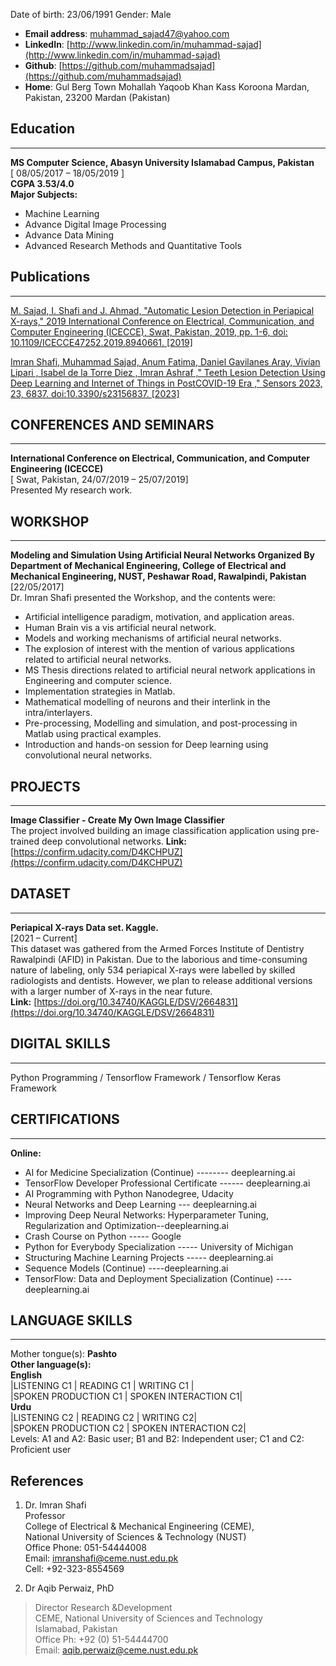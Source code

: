 
Date of birth: 23/06/1991 Gender: Male
- **Email address**: muhammad_sajad47@yahoo.com
- **LinkedIn**: [http://www.linkedin.com/in/muhammad-sajad](http://www.linkedin.com/in/muhammad-sajad)
- **Github**: [https://github.com/muhammadsajad](https://github.com/muhammadsajad)
- **Home**: Gul Berg Town Mohallah Yaqoob Khan Kass Koroona Mardan, Pakistan, 23200 Mardan (Pakistan)


## Education 
***  
**MS Computer Science, Abasyn University Islamabad Campus, Pakistan** <br />
[ 08/05/2017 – 18/05/2019 ] <br />
**CGPA 3.53/4.0** <br />
**Major Subjects:**
- Machine Learning
- Advance Digital Image Processing
- Advance Data Mining
- Advanced Research Methods and Quantitative Tools

## Publications
***
[M. Sajad, I. Shafi and J. Ahmad, "Automatic Lesion Detection in Periapical X-rays," 2019 International Conference on Electrical, Communication, and Computer Engineering (ICECCE), Swat, Pakistan, 2019, pp. 1-6, doi: 10.1109/ICECCE47252.2019.8940661.
[2019]](https://ieeexplore.ieee.org/abstract/document/8940661)

[Imran Shafi, Muhammad Sajad, Anum Fatima, Daniel Gavilanes Aray, Vivían Lipari , Isabel de la
Torre Diez , Imran Ashraf ," Teeth Lesion Detection Using Deep Learning and Internet of Things
in PostCOVID-19 Era ," Sensors 2023, 23, 6837. doi:10.3390/s23156837.
[2023]](https://doi.org/10.3390/s23156837)

## CONFERENCES AND SEMINARS
***
**International Conference on Electrical, Communication, and Computer Engineering (ICECCE)** <br />
[ Swat, Pakistan, 24/07/2019 – 25/07/2019] <br />
Presented My research work.

## WORKSHOP
***
**Modeling and Simulation Using Artificial Neural Networks Organized By Department of Mechanical Engineering, College of Electrical and Mechanical Engineering, NUST, Peshawar Road, Rawalpindi, Pakistan** <br />
[22/05/2017] <br />
Dr. Imran Shafi presented the Workshop, and the contents were:
- Artificial intelligence paradigm, motivation, and application areas.
- Human Brain vis a vis artificial neural network.
- Models and working mechanisms of artificial neural networks.
- The explosion of interest with the mention of various applications related to artificial neural networks.
- MS Thesis directions related to artificial neural network applications in Engineering and computer science.
- Implementation strategies in Matlab.
- Mathematical modelling of neurons and their interlink in the intra/interlayers.
- Pre-processing, Modelling and simulation, and post-processing in Matlab using practical examples.
- Introduction and hands-on session for Deep learning using convolutional neural networks.


## PROJECTS
***
**Image Classifier - Create My Own Image Classifier** <br/>
The project involved building an image classification application using pre-trained deep convolutional networks.
**Link:** [https://confirm.udacity.com/D4KCHPUZ](https://confirm.udacity.com/D4KCHPUZ)


## DATASET
***
**Periapical X-rays Data set. Kaggle.** <br />
[2021 – Current] <br />
This dataset was gathered from the Armed Forces Institute of Dentistry Rawalpindi (AFID) in Pakistan. Due to the laborious and time-consuming nature of labeling, only 534 periapical X-rays were labelled by skilled radiologists and dentists. However, we plan to release additional versions with a larger number of X-rays in the near future. <br/>
**Link:** [https://doi.org/10.34740/KAGGLE/DSV/2664831](https://doi.org/10.34740/KAGGLE/DSV/2664831)


## DIGITAL SKILLS
***
Python Programming / Tensorflow Framework / Tensorflow Keras Framework 
<br/>
## CERTIFICATIONS
***
**Online:**
- AI for Medicine Specialization (Continue) -------- deeplearning.ai
- TensorFlow Developer Professional Certificate ------ deeplearning.ai
- AI Programming with Python Nanodegree, Udacity
- Neural Networks and Deep Learning --- deeplearning.ai
- Improving Deep Neural Networks: Hyperparameter Tuning, Regularization and Optimization--deeplearning.ai
- Crash Course on Python ----- Google
- Python for Everybody Specialization ----- University of Michigan
- Structuring Machine Learning Projects ----- deeplearning.ai
- Sequence Models (Continue) ----deeplearning.ai
- TensorFlow: Data and Deployment Specialization (Continue) ----deeplearning.ai

## LANGUAGE SKILLS 
***
Mother tongue(s): **Pashto** <br/>
**Other language(s):** <br/>
**English** <br/>
|LISTENING C1 | READING C1 | WRITING C1 | <br/>
|SPOKEN PRODUCTION C1 | SPOKEN INTERACTION C1| <br/>
**Urdu** <br/>
|LISTENING C2 | READING C2 | WRITING C2| <br/>
|SPOKEN PRODUCTION C2 | SPOKEN INTERACTION C2| <br/>
Levels: A1 and A2: Basic user; B1 and B2: Independent user; C1 and C2: Proficient user

## References
1) Dr. Imran Shafi <br />
      Professor <br />
      College of Electrical & Mechanical Engineering (CEME), <br />
      National University of Sciences & Technology (NUST) <br />
      Office Phone: 051-54444008 <br />
      Email: imranshafi@ceme.nust.edu.pk <br />
      Cell: +92-323-8554569 <br />

2) Dr Aqib Perwaiz, PhD <br />
> Director Research &Development <br />
> CEME, National University of Sciences and Technology <br />
> Islamabad, Pakistan <br />
> Office Ph: +92 (0) 51-54444700 <br />
> Email: aqib.perwaiz@ceme.nust.edu.pk <br />
   

